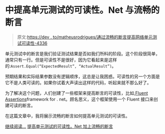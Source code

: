 # 中提高单元测试的可读性。Net 与流畅的断言

> 原文:[https://dev . to/matheusrodrigues/通过流畅的断言提高网络单元测试可读性-4336](https://dev.to/matheusrodrigues/improving-unit-test-readability-in-net-with-fluent-assertions-4336)

单元测试中的断言是我们验证测试结果是否如我们所料的阶段。这个阶段很简单，通常只有一行。但是可读性不是很好，因为它看起来是这样的:`Assert.Equal(“ExpectedResult”, “ActualResult”)`。

预期结果和实际结果参数没有逻辑顺序，这总是让我困惑。可读性的另一个方面是它不是人类可读的。如果你试着大声读出这样的代码，听起来就不那么好了。

为了解决这个问题，人们创建了一些框架来提高断言的可读性，比如,[Fluent Assertions](https://fluentassertions.com/)framework for . net。顾名思义，这个框架使用一个 Fluent 接口来创建可读的断言。

在这篇文章中，我将展示流畅的断言如何提高单元测试的可读性。

[继续阅读...](https://www.matheus.ro) [提高单元测试的可读性。Net 加上流畅的断言](https://www.matheus.ro/2018/04/16/improving-unit-test-readability-in-net-with-fluent-assertions/)